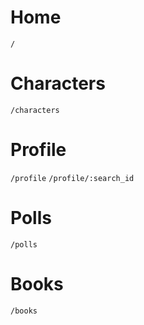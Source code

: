 # Home
`/`

# Characters
`/characters`


# Profile
`/profile`
`/profile/:search_id`



# Polls
`/polls`



# Books
`/books`
